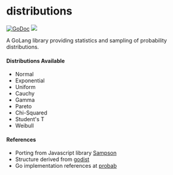 # distributions

[![GoDoc](https://godoc.org/github.com/atgJack/distributions?status.svg)](https://godoc.org/github.com/atgJack/distributions)
![](https://img.shields.io/badge/license-MIT-blue.svg)

A GoLang library providing statistics and sampling of probability distributions.

#### Distributions Available

- Normal
- Exponential
- Uniform
- Cauchy
- Gamma
- Pareto
- Chi-Squared
- Student's T
- Weibull

#### References

- Porting from Javascript library [Sampson](https://github.com/atgJack/sampson)
- Structure derived from [godist](https://github.com/e-dard/godist)
- Go implementation references at [probab](https://github.com/ThePaw/probab)
